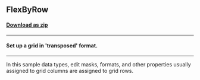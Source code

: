 ## FlexByRow
#### [Download as zip](https://minhaskamal.github.io/DownGit/#/home?url=https://github.com/GrapeCity/ComponentOne-WinForms-Samples/tree/master/NetFramework\FlexGrid\VB\FlexByRow)
____
#### Set up a grid in 'transposed' format.
____
In this sample data types, edit masks, formats, and other properties usually assigned to grid columns are assigned to grid rows. 
